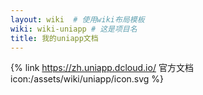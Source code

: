 ```yaml
---
layout: wiki  # 使用wiki布局模板
wiki: wiki-uniapp # 这是项目名
title: 我的uniapp文档
---
```


{% link https://zh.uniapp.dcloud.io/ 官方文档 icon:/assets/wiki/uniapp/icon.svg %}